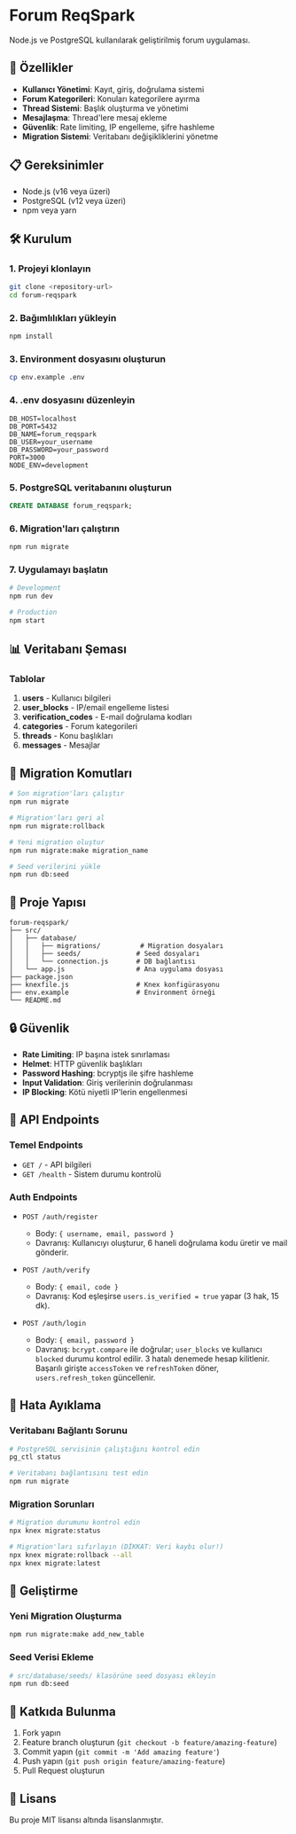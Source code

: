 # Forum ReqSpark

Node.js ve PostgreSQL kullanılarak geliştirilmiş forum uygulaması.

## 🚀 Özellikler

- **Kullanıcı Yönetimi**: Kayıt, giriş, doğrulama sistemi
- **Forum Kategorileri**: Konuları kategorilere ayırma
- **Thread Sistemi**: Başlık oluşturma ve yönetimi
- **Mesajlaşma**: Thread'lere mesaj ekleme
- **Güvenlik**: Rate limiting, IP engelleme, şifre hashleme
- **Migration Sistemi**: Veritabanı değişikliklerini yönetme

## 📋 Gereksinimler

- Node.js (v16 veya üzeri)
- PostgreSQL (v12 veya üzeri)
- npm veya yarn

## 🛠️ Kurulum

### 1. Projeyi klonlayın
```bash
git clone <repository-url>
cd forum-reqspark
```

### 2. Bağımlılıkları yükleyin
```bash
npm install
```

### 3. Environment dosyasını oluşturun
```bash
cp env.example .env
```

### 4. .env dosyasını düzenleyin
```env
DB_HOST=localhost
DB_PORT=5432
DB_NAME=forum_reqspark
DB_USER=your_username
DB_PASSWORD=your_password
PORT=3000
NODE_ENV=development
```

### 5. PostgreSQL veritabanını oluşturun
```sql
CREATE DATABASE forum_reqspark;
```

### 6. Migration'ları çalıştırın
```bash
npm run migrate
```

### 7. Uygulamayı başlatın
```bash
# Development
npm run dev

# Production
npm start
```

## 📊 Veritabanı Şeması

### Tablolar

1. **users** - Kullanıcı bilgileri
2. **user_blocks** - IP/email engelleme listesi
3. **verification_codes** - E-mail doğrulama kodları
4. **categories** - Forum kategorileri
5. **threads** - Konu başlıkları
6. **messages** - Mesajlar

## 🔧 Migration Komutları

```bash
# Son migration'ları çalıştır
npm run migrate

# Migration'ları geri al
npm run migrate:rollback

# Yeni migration oluştur
npm run migrate:make migration_name

# Seed verilerini yükle
npm run db:seed
```

## 📁 Proje Yapısı

```
forum-reqspark/
├── src/
│   ├── database/
│   │   ├── migrations/          # Migration dosyaları
│   │   ├── seeds/              # Seed dosyaları
│   │   └── connection.js       # DB bağlantısı
│   └── app.js                  # Ana uygulama dosyası
├── package.json
├── knexfile.js                 # Knex konfigürasyonu
├── env.example                 # Environment örneği
└── README.md
```

## 🔒 Güvenlik

- **Rate Limiting**: IP başına istek sınırlaması
- **Helmet**: HTTP güvenlik başlıkları
- **Password Hashing**: bcryptjs ile şifre hashleme
- **Input Validation**: Giriş verilerinin doğrulanması
- **IP Blocking**: Kötü niyetli IP'lerin engellenmesi

## 🚦 API Endpoints

### Temel Endpoints

- `GET /` - API bilgileri
- `GET /health` - Sistem durumu kontrolü

### Auth Endpoints

- `POST /auth/register`
  - Body: `{ username, email, password }`
  - Davranış: Kullanıcıyı oluşturur, 6 haneli doğrulama kodu üretir ve mail gönderir.

- `POST /auth/verify`
  - Body: `{ email, code }`
  - Davranış: Kod eşleşirse `users.is_verified = true` yapar (3 hak, 15 dk).

- `POST /auth/login`
  - Body: `{ email, password }`
  - Davranış: `bcrypt.compare` ile doğrular; `user_blocks` ve kullanıcı `blocked` durumu kontrol edilir. 3 hatalı denemede hesap kilitlenir. Başarılı girişte `accessToken` ve `refreshToken` döner, `users.refresh_token` güncellenir.

## 🐛 Hata Ayıklama

### Veritabanı Bağlantı Sorunu
```bash
# PostgreSQL servisinin çalıştığını kontrol edin
pg_ctl status

# Veritabanı bağlantısını test edin
npm run migrate
```

### Migration Sorunları
```bash
# Migration durumunu kontrol edin
npx knex migrate:status

# Migration'ları sıfırlayın (DİKKAT: Veri kaybı olur!)
npx knex migrate:rollback --all
npx knex migrate:latest
```

## 📝 Geliştirme

### Yeni Migration Oluşturma
```bash
npm run migrate:make add_new_table
```

### Seed Verisi Ekleme
```bash
# src/database/seeds/ klasörüne seed dosyası ekleyin
npm run db:seed
```

## 🤝 Katkıda Bulunma

1. Fork yapın
2. Feature branch oluşturun (`git checkout -b feature/amazing-feature`)
3. Commit yapın (`git commit -m 'Add amazing feature'`)
4. Push yapın (`git push origin feature/amazing-feature`)
5. Pull Request oluşturun

## 📄 Lisans

Bu proje MIT lisansı altında lisanslanmıştır.
